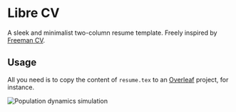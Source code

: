 # Libre CV
A sleek and minimalist two-column resume template. Freely inspired by [Freeman CV](https://www.latextemplates.com/template/freeman-cv).

## Usage
All you need is to copy the content of `resume.tex` to an [Overleaf](https://www.overleaf.com) project, for instance.

![Population dynamics simulation](./misc/SKT.gif)

